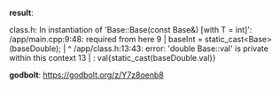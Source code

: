 **result**:
 
class.h: In instantiation of 'Base<T>::Base(const Base<double>&) [with T = int]':
/app/main.cpp:9:48:   required from here
    9 |     baseInt = static_cast<Base<int>>(baseDouble);
      |                                                ^
/app/class.h:13:43: error: 'double Base<double>::val' is private within this context
   13 |         : val{static_cast<int>(baseDouble.val)}
 
**godbolt**: https://godbolt.org/z/Y7z8oenb8